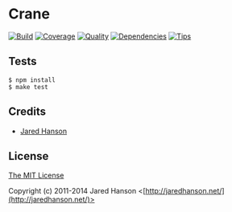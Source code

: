 # Crane

[![Build](https://travis-ci.org/jaredhanson/crane.png)](https://travis-ci.org/jaredhanson/crane)
[![Coverage](https://coveralls.io/repos/jaredhanson/crane/badge.png)](https://coveralls.io/r/jaredhanson/crane)
[![Quality](https://codeclimate.com/github/jaredhanson/crane.png)](https://codeclimate.com/github/jaredhanson/crane)
[![Dependencies](https://david-dm.org/jaredhanson/crane.png)](https://david-dm.org/jaredhanson/crane)
[![Tips](http://img.shields.io/gittip/jaredhanson.png)](https://www.gittip.com/jaredhanson/)


## Tests

    $ npm install
    $ make test

## Credits

  - [Jared Hanson](http://github.com/jaredhanson)

## License

[The MIT License](http://opensource.org/licenses/MIT)

Copyright (c) 2011-2014 Jared Hanson <[http://jaredhanson.net/](http://jaredhanson.net/)>
